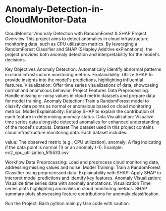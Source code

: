 # Anomaly-Detection-in-CloudMonitor-Data
CloudMonitor Anomaly Detection with RandomForest & SHAP
Project Overview
This project aims to detect anomalies in cloud infrastructure monitoring data, such as CPU utilization metrics. By leveraging a RandomForest Classifier and SHAP (SHapley Additive exPlanations), the project provides both anomaly detection and interpretability for the model's decisions.

Key Objectives
Anomaly Detection: Automatically identify abnormal patterns in cloud infrastructure monitoring metrics.
Explainability: Utilize SHAP to provide insights into the model's predictions, highlighting influential features.
Visualization: Offer time series visualizations of data, showcasing normal and anomalous behavior.
Project Features
Data Preprocessing: Handle missing or noisy values in cloud metric datasets and prepare data for model training.
Anomaly Detection: Train a RandomForest model to classify data points as normal or anomalous based on cloud monitoring metrics.
Model Explainability: Employ SHAP to explain the contribution of each feature in determining anomaly status.
Data Visualization: Visualize time series data alongside detected anomalies for enhanced understanding of the model's outputs.
Dataset
The dataset used in this project contains cloud infrastructure monitoring data. Each dataset includes:

value: The observed metric (e.g., CPU utilization).
anomaly: A flag indicating if the data point is normal (1) or an anomaly (-1).
Example: ec2_cpu_utilization_5f5533.csv

Workflow
Data Preprocessing: Load and preprocess cloud monitoring data, addressing missing values and noise.
Model Training: Train a RandomForest Classifier using preprocessed data.
Explainability with SHAP: Apply SHAP to interpret model predictions and identify key features.
Anomaly Visualization: Visualize time series data with anomaly annotations.
Visualization
Time series plots highlighting anomalies in cloud monitoring metrics.
SHAP summary plots showcasing feature contributions for anomaly classification.

Run the Project:
Bash
python main.py
Use code with caution.
